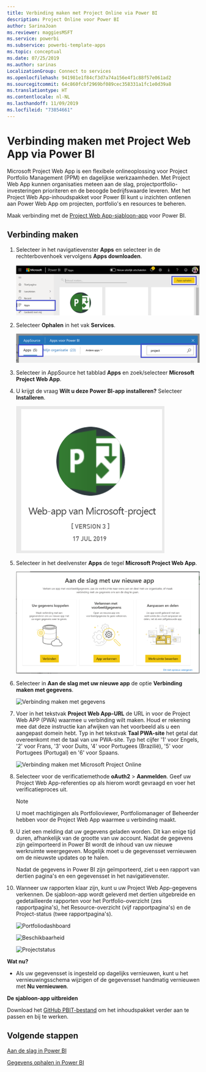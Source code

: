 ```yaml
---
title: Verbinding maken met Project Online via Power BI
description: Project Online voor Power BI
author: SarinaJoan
ms.reviewer: maggiesMSFT
ms.service: powerbi
ms.subservice: powerbi-template-apps
ms.topic: conceptual
ms.date: 07/25/2019
ms.author: sarinas
LocalizationGroup: Connect to services
ms.openlocfilehash: 941981e1f84cf3d7a74a156e4f1c88f57e061ad2
ms.sourcegitcommit: 64c860fcbf2969bf089cec358331a1fc1e0d39a8
ms.translationtype: HT
ms.contentlocale: nl-NL
ms.lasthandoff: 11/09/2019
ms.locfileid: "73854661"
---
```

# <a name="connect-to-project-web-app-with-power-bi"></a>Verbinding maken met Project Web App via Power BI
Microsoft Project Web App is een flexibele onlineoplossing voor Project Portfolio Management (PPM) en dagelijkse werkzaamheden. Met Project Web App kunnen organisaties meteen aan de slag, projectportfolio-investeringen prioriteren en de beoogde bedrijfswaarde leveren. Met het Project Web App-inhoudspakket voor Power BI kunt u inzichten ontlenen aan Power Web App om projecten, portfolio's en resources te beheren.

Maak verbinding met de [Project Web App-sjabloon-app](https://appsource.microsoft.com/product/power-bi/pbi_msprojectonline.pbi-microsoftprojectwebapp) voor Power BI.

## <a name="how-to-connect"></a>Verbinding maken

1. Selecteer in het navigatievenster **Apps** en selecteer in de rechterbovenhoek vervolgens **Apps downloaden**.

    ![Apps ophalen](media/service-connect-to-project-online/GetApps.png)

2. Selecteer **Ophalen** in het vak **Services**.
   
   ![AppSource](media/service-connect-to-project-online/AppSource.png)
3. Selecteer in AppSource het tabblad **Apps** en zoek/selecteer **Microsoft Project Web App**.
   
4. U krijgt de vraag **Wilt u deze Power BI-app installeren?** Selecteer **Installeren**. 

   ![Project Web installeren](media/service-connect-to-project-online/ProjectTile.png)
5. Selecteer in het deelvenster **Apps** de tegel **Microsoft Project Web App**. 
   
   ![Web-app van Microsoft-project](media/service-connect-to-project-online/getstarted.png)
6. Selecteer in **Aan de slag met uw nieuwe app** de optie **Verbinding maken met gegevens**.
   
   ![Verbinding maken met gegevens](media/service-connect-to-project-online/mproject.png)
7. Voer in het tekstvak **Project Web App-URL** de URL in voor de Project Web APP (PWA) waarmee u verbinding wilt maken.  Houd er rekening mee dat deze instructie kan afwijken van het voorbeeld als u een aangepast domein hebt. Typ in het tekstvak **Taal PWA-site** het getal dat overeenkomt met de taal van uw PWA-site. Typ het cijfer '1' voor Engels, '2' voor Frans, '3' voor Duits, '4' voor Portugees (Brazilië), '5' voor Portugees (Portugal) en '6' voor Spaans. 
   
   ![Verbinding maken met Microsoft Project Online](media/service-connect-to-project-online/params.png)
8. Selecteer voor de verificatiemethode **oAuth2** \> **Aanmelden**. Geef uw Project Web App-referenties op als hierom wordt gevraagd en voer het verificatieproces uit.

    > [!NOTE]
    > U moet machtigingen als Portfolioviewer, Portfoliomanager of Beheerder hebben voor de Project Web App waarmee u verbinding maakt.

9. U ziet een melding dat uw gegevens geladen worden. Dit kan enige tijd duren, afhankelijk van de grootte van uw account. Nadat de gegevens zijn geïmporteerd in Power BI wordt de inhoud van uw nieuwe werkruimte weergegeven. Mogelijk moet u de gegevensset vernieuwen om de nieuwste updates op te halen. 

    Nadat de gegevens in Power BI zijn geïmporteerd, ziet u een rapport van dertien pagina's en een gegevensset in het navigatievenster. 

10. Wanneer uw rapporten klaar zijn, kunt u uw Project Web App-gegevens verkennen. De sjabloon-app wordt geleverd met dertien uitgebreide en gedetailleerde rapporten voor het Portfolio-overzicht (zes rapportpagina's), het Resource-overzicht (vijf rapportpagina's) en de Project-status (twee rapportpagina's). 

    ![Portfoliodashboard](media/service-connect-to-project-online/report1.png)
   
    ![Beschikbaarheid](media/service-connect-to-project-online/report3.png)
   
    ![Projectstatus](media/service-connect-to-project-online/report2.png)

**Wat nu?**

* Als uw gegevensset is ingesteld op dagelijks vernieuwen, kunt u het vernieuwingsschema wijzigen of de gegevensset handmatig vernieuwen met **Nu vernieuwen**.

**De sjabloon-app uitbreiden**

Download het [GitHub PBIT-bestand](https://github.com/OfficeDev/Project-Power-BI-Content-Packs) om het inhoudspakket verder aan te passen en bij te werken.

## <a name="next-steps"></a>Volgende stappen
[Aan de slag in Power BI](service-get-started.md)

[Gegevens ophalen in Power BI](service-get-data.md)

